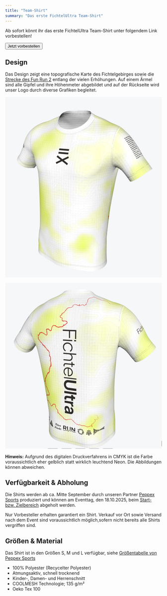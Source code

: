 ```yaml
---
title: "Team-Shirt"
summary: "Das erste FichtelUltra Team-Shirt"
---
```


Ab sofort könnt ihr das erste FichtelUltra Team-Shirt unter folgendem Link vorbestellen!

<div class="btn-group">
    <a href="https://buy.stripe.com/fZu5kC7UEbCgaQ56N7g7e00" target="blank">
      <button class="btn inline">Jetzt vorbestellen</button>
    </a>
</div>

## Design

Das Design zeigt eine topografische Karte des Fichtelgebirges sowie die [Strecke des Fun Run 2](events/2025-10-18--fun-run-2/#strecke) entlang der vielen Erhöhungen. Auf einem Ärmel sind alle Gipfel und ihre Höhenmeter abgebildet und auf der Rückseite wird unser Logo durch diverse Grafiken begleitet. 

![](images/shirt-front.jpg "Vorderseite des Shirts.")

![](images/shirt-back.jpg "Rückseite des Shirts.")


**Hinweis:** Aufgrund des digitalen Druckverfahrens in CMYK ist die Farbe voraussichtlich eher gelblich statt wirklich leuchtend Neon. Die Abbildungen können abweichen.

## Verfügbarkeit & Abholung

Die Shirts werden ab ca. Mitte September durch unseren Partner [Peppex Sports](https://www.peppex-sports.de/) produziert und können am Eventtag, den 18.10.2025, beim [Start- bzw. Zielbereich](/events/2025-10-18--fun-run-2/#verlauf) abgeholt werden.  

Nur Vorbesteller erhalten garantiert ein Shirt. Verkauf vor Ort sowie Versand nach dem Event sind voraussichtlich möglich,sofern nicht bereits alle Shirts vergriffen sind.

## Größen & Material

Das Shirt ist in den Größen S, M und L verfügbar, siehe [Größentabelle von Peppex Sports](https://www.peppex-sports.de/wp-content/uploads/2019/02/P223_Kurzarm_Groessentabelle_6XL_MG_12-3-24.jpg)

* 100% Polyester (Recycelter Polyester)
* Atmungsaktiv, schnell trocknend
* Kinder-, Damen- und Herrenschnitt
* COOLMESH Technologie; 135 g/m²
* Oeko Tex 100